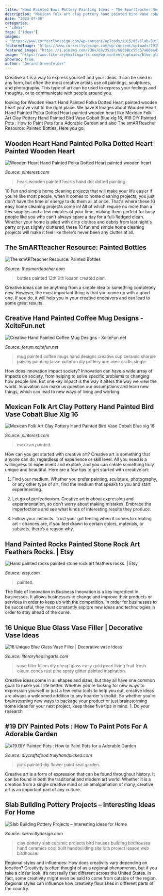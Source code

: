 ```yaml
---
title: "Hand Painted Bowl Pottery Painting Ideas ~ The Smartteacher Resource: Painted Bottles"
description: "Mexican folk art clay pottery hand painted bird vase cobalt blue xlg 16"
date: "2023-07-08"
categories:
- "ideas"
tags: ["ideas"]
images:
- "https://www.correctlydesign.com/wp-content/uploads/2015/05/Slab-Building-Pottery-Projects-8.jpg"
featuredImage: "https://www.correctlydesign.com/wp-content/uploads/2015/05/Slab-Building-Pottery-Projects-8.jpg"
featured_image: "https://i.pinimg.com/736x/68/39/8c/68398cc55c57a66ea4367b1128659b8c.jpg"
image: "https://www.literaryhealingarts.com/wp-content/uploads/blue-glass-vase-filler-of-blue-vase-filler-photos-best-15-cheap-and-easy-diy-vase-filler-ideas-inside-blue-vase-filler-pictures-rust-oleum-spray-painted-glitter-pine-cones-as-a-vase-filler-o.jpg"
ShowToc: true
author: "Gerard Greenfelder"
---
```



Creative art is a way to express yourself and your ideas. It can be used in any form, but often the most creative artists use oil paintings, sculptures, and photography. This type of art can be used to express your feelings and thoughts, or to communicate with people around you.

	

		
looking for Wooden Heart Hand Painted Polka Dotted Heart painted wooden heart you've visit to the right place. We have 8 Images about Wooden Heart Hand Painted Polka Dotted Heart painted wooden heart like Mexican Folk Art Clay Pottery Hand Painted Bird Vase Cobalt Blue xlg 16, #19 DIY Painted Pots : How to Paint Pots for a Adorable Garden and also The smARTteacher Resource: Painted Bottles. Here you go:
		
    
## Wooden Heart Hand Painted Polka Dotted Heart Painted Wooden Heart

<img loading=lazy src="https://i.pinimg.com/originals/87/e7/60/87e7604efc321fd89568743e96584be4.jpg" onerror="this.onerror=null;this.src='https://tse1.mm.bing.net/th?id=OIP.5tfixVYigthPIwxfnW9BGQHaJ4&amp;pid=15.1';" alt="Wooden Heart Hand Painted Polka Dotted Heart painted wooden heart">

_Source: pinterest.com_

>heart wooden painted hearts hand dot dotted painting. 

	

10 Fun and simple home cleaning projects that will make your life easier
If you're like most people, when it comes to home cleaning projects, you just don't have the time or energy to do them all at once. That's where these 10 easy home cleaning projects come in! All of which require no more than a few supplies and a few minutes of your time, making them perfect for busy people like you who can't always spare a day for a full-fledged clean. Whether your home is piled with dirty clothes and debris from last night's party or just slightly cluttered, these 10 fun and simple home cleaning projects will make it feel like there's never been any clutter at all.

    
## The SmARTteacher Resource: Painted Bottles

<img loading=lazy src="http://supplies.thesmartteacher.com.s3.amazonaws.com/assets/exchange/11000344_10205587914470410_7946184413298576401_n.jpg" onerror="this.onerror=null;this.src='https://tse3.mm.bing.net/th?id=OIP.v3ACjuRExxUdH37Mto19PQHaNd&amp;pid=15.1';" alt="The smARTteacher Resource: Painted Bottles">

_Source: thesmartteacher.com_

>bottles painted 12th 9th lesson created plan. 

	

Creative ideas can be anything from a simple idea to something completely new. However, the most important thing is that you come up with a good one. If you do, it will help you in your creative endeavors and can lead to some great results.

    
## Creative Hand Painted Coffee Mug Designs - XciteFun.net

<img loading=lazy src="http://img.xcitefun.net/users/2014/11/365681,xcitefun-coffee-mug-designs-12.jpg" onerror="this.onerror=null;this.src='https://tse3.mm.bing.net/th?id=OIP.w7GSdCZwORtLTaDHd9_7-QHaFj&amp;pid=15.1';" alt="Creative Hand Painted Coffee Mug Designs - XciteFun.net">

_Source: forum.xcitefun.net_

>mug painted coffee mugs hand designs creative cup ceramic sharpie paisley painting tasse xcitefun diy pottery une avec crafts single. 

	

How does innovation impact society?
Innovation can have a wide array of impacts on society, from helping to solve specific problems to changing how people live. But one key impact is the way it alters the way we view the world. Innovation can make us question our assumptions and learn new things, which can lead to new ways of living and working.

    
## Mexican Folk Art Clay Pottery Hand Painted Bird Vase Cobalt Blue Xlg 16

<img loading=lazy src="https://i.pinimg.com/736x/68/39/8c/68398cc55c57a66ea4367b1128659b8c.jpg" onerror="this.onerror=null;this.src='https://tse4.mm.bing.net/th?id=OIP.916oqkpkumm9-20j5s7rDAHaJ3&amp;pid=15.1';" alt="Mexican Folk Art Clay Pottery Hand Painted Bird Vase Cobalt Blue xlg 16">

_Source: pinterest.com_

>mexican painted. 

	

How can you get started with creative art?
Creative art is something that anyone can do, regardless of experience or skill level. All you need is a willingness to experiment and explore, and you can create something truly unique and beautiful. Here are a few tips to get started with creative art:
1. Find your medium. Whether you prefer painting, sculpture, photography, or any other type of art, find the medium that speaks to you and start experimenting.

2. Let go of perfectionism. Creative art is about expression and experimentation, so don’t worry about making mistakes. Embrace the imperfections and see what kinds of interesting results they produce.

3. Follow your instincts. Trust your gut feeling when it comes to creating art – chances are, if you feel drawn to certain colors, materials, or subjects, there’s a reason why.

    
## Hand Painted Rocks Painted Stone Rock Art Feathers Rocks. | Etsy

<img loading=lazy src="https://i.etsystatic.com/13932718/r/il/8b528b/1086235262/il_1588xN.1086235262_2mhc.jpg" onerror="this.onerror=null;this.src='https://tse2.mm.bing.net/th?id=OIP.PKQXKRIJaXtqt0U2IJNlBgHaNK&amp;pid=15.1';" alt="Hand painted rocks painted stone rock art feathers rocks. | Etsy">

_Source: etsy.com_

>painted. 

	

The Role of Innovation in Business
Innovation is a key ingredient in businesses. It allows businesses to change and improve their products or services in order to keep up with the competition. In order for businesses to be successful, they must constantly explore new ideas and technologies in order to stay ahead of the curve.

    
## 16 Unique Blue Glass Vase Filler | Decorative Vase Ideas

<img loading=lazy src="https://www.literaryhealingarts.com/wp-content/uploads/blue-glass-vase-filler-of-blue-vase-filler-photos-best-15-cheap-and-easy-diy-vase-filler-ideas-inside-blue-vase-filler-pictures-rust-oleum-spray-painted-glitter-pine-cones-as-a-vase-filler-o.jpg" onerror="this.onerror=null;this.src='https://tse3.mm.bing.net/th?id=OIP.BgVbKjUlSlQZFFRh5eJdWgHaLH&amp;pid=15.1';" alt="16 Unique Blue Glass Vase Filler | Decorative vase Ideas">

_Source: literaryhealingarts.com_

>vase filler fillers diy cheap glass easy gold pearl living fruit fresh oleum cones rust pine spray glitter painted inspiration. 

	

Creative ideas come in all shapes and sizes, but they all have one common goal: to make your life better. Whether you're looking for new ways to expression yourself or just a few extra tools to help you out, creative ideas are always a welcomed addition to any hoarder's toolkit. So whether you're brainstorming new ways to package your product or just brainstorming some ideas for your next project, keep these five tips in mind: 1. Do your research

    
## #19 DIY Painted Pots : How To Paint Pots For A Adorable Garden

<img loading=lazy src="http://diycraftsfood.trulyhandpicked.com/wp-content/uploads/2016/11/DIY-Painted-flower-pots.jpg" onerror="this.onerror=null;this.src='https://tse3.mm.bing.net/th?id=OIP.0oRJQSkmR2MU1ILtg6IuHwHaLH&amp;pid=15.1';" alt="#19 DIY Painted Pots : How to Paint Pots for a Adorable Garden">

_Source: diycraftsfood.trulyhandpicked.com_

>pots painted diy flower paint seal garden. 

	

Creative art is a form of expression that can be found throughout history. It can be found in both the traditional and modern art world. Whether it is a creation from a single creative mind or an amalgamation of many, creative art is an important part of any culture.

    
## Slab Building Pottery Projects – Interesting Ideas For Home

<img loading=lazy src="https://www.correctlydesign.com/wp-content/uploads/2015/05/Slab-Building-Pottery-Projects-8.jpg" onerror="this.onerror=null;this.src='https://tse2.mm.bing.net/th?id=OIP.PdfebmIfIlSQUuXpiDl5jwHaFe&amp;pid=15.1';" alt="Slab Building Pottery Projects – Interesting Ideas for Home">

_Source: correctlydesign.com_

>clay pottery slab ceramic projects bird houses building birdhouses hand ceramics cool built handbuilding site lots project lesson web birdhouse. 

	

Regional styles and influences: How does creativity vary depending on location?
Creativity is often thought of as a regional phenomenon, but if you take a closer look, it’s not really that different across the United States. In fact, some creativity might even be said to come from outside of the region. Regional styles can influence how creativity flourishes in different parts of the country.

